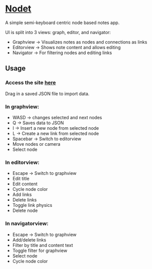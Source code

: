 # [Nodet](https://finay.github.io/nodet/)
A simple semi-keyboard centric node based notes app.

UI is split into 3 views: graph, editor, and navigator:
- Graphview -> Visualizes notes as nodes and connections as links
- Editorview -> Shows note content and allows editing
- Navigator -> For filtering nodes and editing links

## Usage
### Access the site [here](https://finay.github.io/nodet/)
Drag in a saved JSON file to import data.

### In graphview:
- WASD -> changes selected and next nodes
- Q -> Saves data to JSON
- I -> Insert a new node from selected node
- L -> Create a new link from selected node
- Spacebar -> Switch to editorview
- Move nodes or camera
- Select node

### In editorview:
- Escape -> Switch to graphview
- Edit title
- Edit content
- Cycle node color
- Add links
- Delete links
- Toggle link physics
- Delete node

### In navigatorview:
- Escape -> Switch to graphview
- Add/delete links
- Filter by title and content text
- Toggle filter for graphview
- Select node
- Cycle node color
